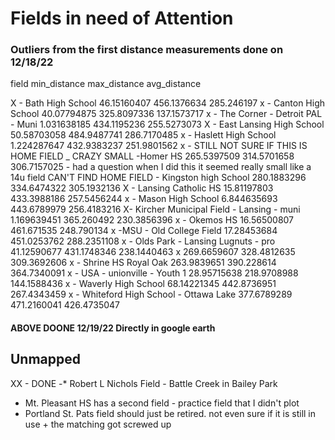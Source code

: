 # Fields in need of Attention

### Outliers from the first distance measurements done on 12/18/22

field	min_distance	max_distance	avg_distance

X - Bath High School	46.15160407	456.1376634	285.246197
x - Canton High School	40.07794875	325.8097336	137.1573717
x - The Corner - Detroit PAL - Muni	1.031638185	434.1195236	255.5273073
X - East Lansing High School	50.58703058	484.9487741	286.7170485
x - Haslett High School	1.224287647	432.9383237	251.9801562
x - STILL NOT SURE IF THIS IS HOME FIELD _ CRAZY SMALL -Homer HS	265.5397509	314.5701658	306.7157025 - had a question when I did this it seemed really small like a 14u field
CAN'T FIND HOME FIELD - Kingston high School	280.1883296	334.6474322	305.1932136
X - Lansing Catholic HS	15.81197803	433.3988186	257.5456244
x - Mason High School	6.844635693	443.6789979	256.4183216
X- Kircher Municipal Field - Lansing - muni	1.169639451	365.260492	230.3856396
x - Okemos HS	16.56500807	461.671535	248.790134
x -MSU - Old College Field	17.28453684	451.0253762	288.2351108
x - Olds Park - Lansing Lugnuts - pro	41.12590677	431.1748346	238.1440463
x 269.6659607	328.4812635	309.3692606
x - Shrine HS Royal Oak	263.9839651	390.228614	364.7340091
x - USA - unionville - Youth 1	28.95715638	218.9708988	144.1588436
x - Waverly High School	68.14221345	442.8736951	267.4343459
x - Whiteford High School - Ottawa Lake	377.6789289	471.2160041	426.4735047

#### ABOVE DOONE 12/19/22 Directly in google earth




## Unmapped
XX - DONE -* Robert L Nichols Field - Battle Creek in Bailey Park 
* Mt. Pleasant HS has a second field - practice field that I didn't plot
* Portland St. Pats field should just be retired. not even sure if it is still in use + the matching got screwed up 
